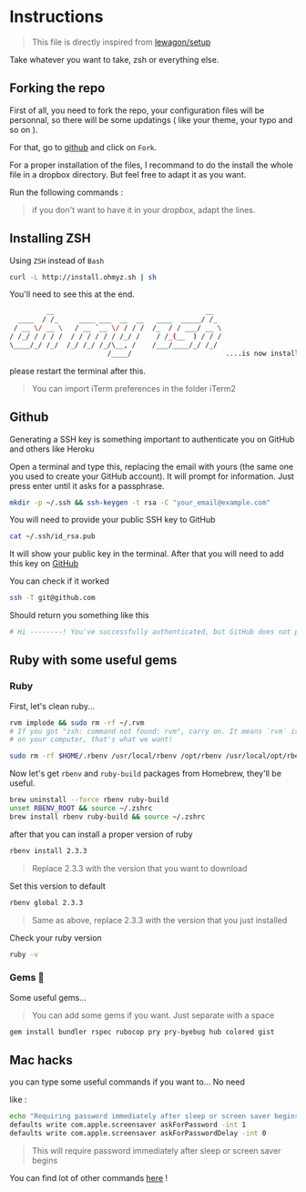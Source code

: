 # Instructions

> This file is directly inspired from [lewagon/setup](https://github.com/lewagon/setup/blob/master/OSX.md)

Take whatever you want to take, zsh or everything else.

## Forking the repo

First of all, you need to fork the repo, your configuration files will be personnal, so there will be some updatings ( like your theme, your typo and so on ).

For that, go to [github](https://github.com/matthieudou/config) and click on `Fork`.

For a proper installation of the files, I recommand to do the install the whole file in a dropbox directory. But feel free to adapt it as you want.

Run the following commands :
> if you don't want to have it in your dropbox, adapt the lines.

## Installing ZSH

Using `ZSH` instead of `Bash`

```bash
curl -L http://install.ohmyz.sh | sh
```

You'll need to see this at the end.
```bash
         __                                     __
  ____  / /_     ____ ___  __  __   ____  _____/ /_
 / __ \/ __ \   / __ `__ \/ / / /  /_  / / ___/ __ \
/ /_/ / / / /  / / / / / / /_/ /    / /_(__  ) / / /
\____/_/ /_/  /_/ /_/ /_/\__, /    /___/____/_/ /_/
                        /____/                       ....is now installed!
```

please restart the terminal after this.

> You can import iTerm preferences in the folder iTerm2


## Github

Generating a SSH key is something important to authenticate you on GitHub and others like Heroku

Open a terminal and type this, replacing the email with yours (the same one you used to create your GitHub account). It will prompt for information. Just press enter until it asks for a passphrase.

```bash
mkdir -p ~/.ssh && ssh-keygen -t rsa -C "your_email@example.com"
```

You will need to provide your public SSH key to GitHub

```bash
cat ~/.ssh/id_rsa.pub
```

It will show your public key in the terminal. After that you will need to add this key on [GitHub](https://github.com/settings/keys)

You can check if it worked

```bash
ssh -T git@github.com
```

Should return you something like this

```bash
# Hi --------! You've successfully authenticated, but GitHub does not provide shell access
```

## Ruby with some useful gems

### Ruby

First, let's clean ruby...

```bash
rvm implode && sudo rm -rf ~/.rvm
# If you got "zsh: command not found: rvm", carry on. It means `rvm` is not
# on your computer, that's what we want!

sudo rm -rf $HOME/.rbenv /usr/local/rbenv /opt/rbenv /usr/local/opt/rbenv
```

Now let's get `rbenv` and `ruby-build` packages from Homebrew, they'll be useful.
```bash
brew uninstall --force rbenv ruby-build
unset RBENV_ROOT && source ~/.zshrc
brew install rbenv ruby-build && source ~/.zshrc
```

after that you can install a proper version of ruby

```bash
rbenv install 2.3.3
```
> Replace 2.3.3 with the version that you want to download

Set this version to default

```bash
rbenv global 2.3.3
```
> Same as above, replace 2.3.3 with the version that you just installed

Check your ruby version
```bash
ruby -v
```

### Gems 💎

Some useful gems...
> You can add some gems if you want. Just separate with a space

```bash
gem install bundler rspec rubocop pry pry-byebug hub colored gist
```

## Mac hacks

you can type some useful commands if you want to... No need

like :
```bash
echo "Requiring password immediately after sleep or screen saver begins"
defaults write com.apple.screensaver askForPassword -int 1
defaults write com.apple.screensaver askForPasswordDelay -int 0
```
> This will require password immediately after sleep or screen saver begins

You can find lot of other commands [here](https://gist.github.com/brandonb927/3195465) !
